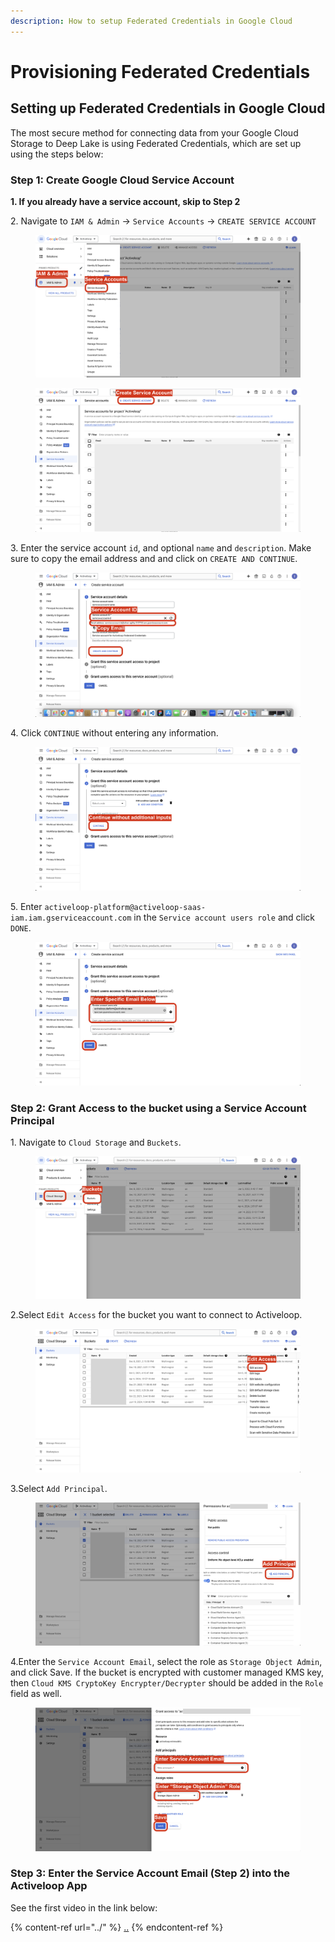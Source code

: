 ```yaml
---
description: How to setup Federated Credentials in Google Cloud
---
```


# Provisioning Federated Credentials

## Setting up Federated Credentials in Google Cloud

The most secure method for connecting data from your Google Cloud Storage to Deep Lake is using Federated Credentials, which are set up using the steps below:

### Step 1: Create Google Cloud Service Account

**1. If you already have a service account, skip to Step 2**

2\. Navigate to `IAM & Admin` -> `Service Accounts` -> `CREATE SERVICE ACCOUNT`

<figure><img src="../../../../.gitbook/assets/gcs_service_accounts.png" alt=""><figcaption></figcaption></figure>

<figure><img src="../../../../.gitbook/assets/gcs_service_account_create.png" alt=""><figcaption></figcaption></figure>

3\. Enter the service account `id`, and optional `name` and `description`. Make sure to copy the email address and and click on `CREATE AND CONTINUE`.

<figure><img src="../../../../.gitbook/assets/gcs_service_account_details.png" alt=""><figcaption></figcaption></figure>

4\. Click `CONTINUE` without entering any information.

<figure><img src="../../../../.gitbook/assets/gcs_service_account_grant.png" alt=""><figcaption></figcaption></figure>

5\. Enter `activeloop-platform@activeloop-saas-iam.iam.gserviceaccount.com` in the `Service account users role` and click `DONE`.

<figure><img src="../../../../.gitbook/assets/gcs_service_account_done.png" alt=""><figcaption></figcaption></figure>

### Step 2: Grant Access to the bucket using a Service Account Principal

1\. Navigate to `Cloud Storage` and `Buckets`.

<figure><img src="../../../../.gitbook/assets/gcs_select_bucket.png" alt=""><figcaption></figcaption></figure>

2.Select `Edit Access` for the bucket you want to connect to Activeloop.

<figure><img src="../../../../.gitbook/assets/gcs_edit_access.png" alt=""><figcaption></figcaption></figure>

3.Select `Add Principal`.

<figure><img src="../../../../.gitbook/assets/gcs_add_principal.png" alt=""><figcaption></figcaption></figure>

4.Enter the `Service Account Email`, select the role as `Storage Object Admin`, and click Save. If the bucket is encrypted with customer managed KMS key, then `Cloud KMS CryptoKey Encrypter/Decrypter` should be added in the `Role` field as well.

<figure><img src="../../../../.gitbook/assets/gcs_set_principal.png" alt=""><figcaption></figcaption></figure>

### Step 3: Enter the Service Account Email (Step 2) into the Activeloop App

See the first video in the link below:

{% content-ref url="../" %}
[..](../)
{% endcontent-ref %}
